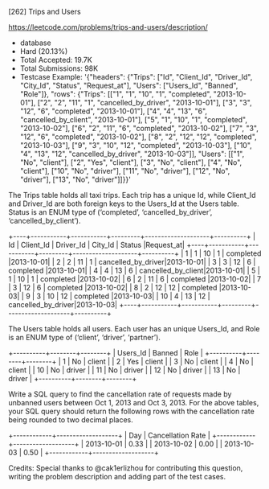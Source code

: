 [262] Trips and Users  

https://leetcode.com/problems/trips-and-users/description/

* database
* Hard (20.13%)
* Total Accepted:    19.7K
* Total Submissions: 98K
* Testcase Example:  '{"headers": {"Trips": ["Id", "Client_Id", "Driver_Id", "City_Id", "Status", "Request_at"], "Users": ["Users_Id", "Banned", "Role"]}, "rows": {"Trips": [["1", "1", "10", "1", "completed", "2013-10-01"], ["2", "2", "11", "1", "cancelled_by_driver", "2013-10-01"], ["3", "3", "12", "6", "completed", "2013-10-01"], ["4", "4", "13", "6", "cancelled_by_client", "2013-10-01"], ["5", "1", "10", "1", "completed", "2013-10-02"], ["6", "2", "11", "6", "completed", "2013-10-02"], ["7", "3", "12", "6", "completed", "2013-10-02"], ["8", "2", "12", "12", "completed", "2013-10-03"], ["9", "3", "10", "12", "completed", "2013-10-03"], ["10", "4", "13", "12", "cancelled_by_driver", "2013-10-03"]], "Users": [["1", "No", "client"], ["2", "Yes", "client"], ["3", "No", "client"], ["4", "No", "client"], ["10", "No", "driver"], ["11", "No", "driver"], ["12", "No", "driver"], ["13", "No", "driver"]]}}'

The Trips table holds all taxi trips. Each trip has a unique Id, while Client_Id and Driver_Id are both foreign keys to the Users_Id at the Users table. Status is an ENUM type of (‘completed’, ‘cancelled_by_driver’, ‘cancelled_by_client’).


+----+-----------+-----------+---------+--------------------+----------+
| Id | Client_Id | Driver_Id | City_Id |        Status      |Request_at|
+----+-----------+-----------+---------+--------------------+----------+
| 1  |     1     |    10     |    1    |     completed      |2013-10-01|
| 2  |     2     |    11     |    1    | cancelled_by_driver|2013-10-01|
| 3  |     3     |    12     |    6    |     completed      |2013-10-01|
| 4  |     4     |    13     |    6    | cancelled_by_client|2013-10-01|
| 5  |     1     |    10     |    1    |     completed      |2013-10-02|
| 6  |     2     |    11     |    6    |     completed      |2013-10-02|
| 7  |     3     |    12     |    6    |     completed      |2013-10-02|
| 8  |     2     |    12     |    12   |     completed      |2013-10-03|
| 9  |     3     |    10     |    12   |     completed      |2013-10-03| 
| 10 |     4     |    13     |    12   | cancelled_by_driver|2013-10-03|
+----+-----------+-----------+---------+--------------------+----------+


The Users table holds all users. Each user has an unique Users_Id, and Role is an ENUM type of (‘client’, ‘driver’, ‘partner’).


+----------+--------+--------+
| Users_Id | Banned |  Role  |
+----------+--------+--------+
|    1     |   No   | client |
|    2     |   Yes  | client |
|    3     |   No   | client |
|    4     |   No   | client |
|    10    |   No   | driver |
|    11    |   No   | driver |
|    12    |   No   | driver |
|    13    |   No   | driver |
+----------+--------+--------+


Write a SQL query to find the cancellation rate of requests made by unbanned users between Oct 1, 2013 and Oct 3, 2013. For the above tables, your SQL query should return the following rows with the cancellation rate being rounded to two decimal places.


+------------+-------------------+
|     Day    | Cancellation Rate |
+------------+-------------------+
| 2013-10-01 |       0.33        |
| 2013-10-02 |       0.00        |
| 2013-10-03 |       0.50        |
+------------+-------------------+


Credits:
Special thanks to @cak1erlizhou for contributing this question, writing the problem description and adding part of the test cases.


